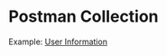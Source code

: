 # Postman Collection

Example: [User Information](https://web.postman.co/workspace/36fa2ee2-76d2-4230-8d1e-9fb8fb696f47/run/23932209-0d8f2fca-5364-4bd5-ba3e-ed4d92fadd0d)
